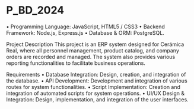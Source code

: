# P_BD_2024

• Programming Language: JavaScript, HTML5 / CSS3
• Backend Framework: Node.js, Express.js
• Database & ORM: PostgreSQL.

Project Description
This project is an ERP system designed for Cerámica Real, where all personnel management, product catalog, and company orders are recorded and managed. The system also provides various reporting functionalities to facilitate business operations.

Requirements
• Database Integration: Design, creation, and integration of the database.
• API Development: Development and integration of various routes for system functionalities.
• Script Implementation: Creation and integration of automated scripts for system operations.
• UI/UX Design & Integration: Design, implementation, and integration of the user interfaces.

